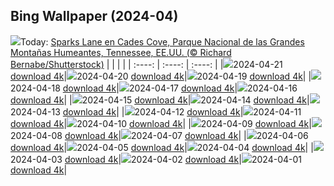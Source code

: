 ## Bing Wallpaper (2024-04)
![](https://www.bing.com/th?id=OHR.CadesCove_ES-ES1523935320_UHD.jpg&w=1000)Today: [Sparks Lane en Cades Cove, Parque Nacional de las Grandes Montañas Humeantes, Tennessee, EE.UU. (© Richard Bernabe/Shutterstock)](https://www.bing.com/th?id=OHR.CadesCove_ES-ES1523935320_UHD.jpg&rf=LaDigue_UHD.jpg&pid=hp&w=3840&h=2160&rs=1&c=4)
|      |      |      |
| :----: | :----: | :----: |
|![](https://www.bing.com/th?id=OHR.CadesCove_ES-ES1523935320_UHD.jpg&pid=hp&w=384&h=216&rs=1&c=4)2024-04-21 [download 4k](https://www.bing.com/th?id=OHR.CadesCove_ES-ES1523935320_UHD.jpg&rf=LaDigue_UHD.jpg&pid=hp&w=3840&h=2160&rs=1&c=4)|![](https://www.bing.com/th?id=OHR.YellowstoneGeyser_ES-ES1324165406_UHD.jpg&pid=hp&w=384&h=216&rs=1&c=4)2024-04-20 [download 4k](https://www.bing.com/th?id=OHR.YellowstoneGeyser_ES-ES1324165406_UHD.jpg&rf=LaDigue_UHD.jpg&pid=hp&w=3840&h=2160&rs=1&c=4)|![](https://www.bing.com/th?id=OHR.OrkneyStones_ES-ES1176985734_UHD.jpg&pid=hp&w=384&h=216&rs=1&c=4)2024-04-19 [download 4k](https://www.bing.com/th?id=OHR.OrkneyStones_ES-ES1176985734_UHD.jpg&rf=LaDigue_UHD.jpg&pid=hp&w=3840&h=2160&rs=1&c=4)|
|![](https://www.bing.com/th?id=OHR.AvilaSpain_ES-ES9451845380_UHD.jpg&pid=hp&w=384&h=216&rs=1&c=4)2024-04-18 [download 4k](https://www.bing.com/th?id=OHR.AvilaSpain_ES-ES9451845380_UHD.jpg&rf=LaDigue_UHD.jpg&pid=hp&w=3840&h=2160&rs=1&c=4)|![](https://www.bing.com/th?id=OHR.SpringCub_ES-ES9139534985_UHD.jpg&pid=hp&w=384&h=216&rs=1&c=4)2024-04-17 [download 4k](https://www.bing.com/th?id=OHR.SpringCub_ES-ES9139534985_UHD.jpg&rf=LaDigue_UHD.jpg&pid=hp&w=3840&h=2160&rs=1&c=4)|![](https://www.bing.com/th?id=OHR.UnionSquareNYC_ES-ES8980958593_UHD.jpg&pid=hp&w=384&h=216&rs=1&c=4)2024-04-16 [download 4k](https://www.bing.com/th?id=OHR.UnionSquareNYC_ES-ES8980958593_UHD.jpg&rf=LaDigue_UHD.jpg&pid=hp&w=3840&h=2160&rs=1&c=4)|
|![](https://www.bing.com/th?id=OHR.RedBallBelgium_ES-ES8883654006_UHD.jpg&pid=hp&w=384&h=216&rs=1&c=4)2024-04-15 [download 4k](https://www.bing.com/th?id=OHR.RedBallBelgium_ES-ES8883654006_UHD.jpg&rf=LaDigue_UHD.jpg&pid=hp&w=3840&h=2160&rs=1&c=4)|![](https://www.bing.com/th?id=OHR.FeriaDeSevilla_ES-ES8766768902_UHD.jpg&pid=hp&w=384&h=216&rs=1&c=4)2024-04-14 [download 4k](https://www.bing.com/th?id=OHR.FeriaDeSevilla_ES-ES8766768902_UHD.jpg&rf=LaDigue_UHD.jpg&pid=hp&w=3840&h=2160&rs=1&c=4)|![](https://www.bing.com/th?id=OHR.SpringApple_ES-ES7671231855_UHD.jpg&pid=hp&w=384&h=216&rs=1&c=4)2024-04-13 [download 4k](https://www.bing.com/th?id=OHR.SpringApple_ES-ES7671231855_UHD.jpg&rf=LaDigue_UHD.jpg&pid=hp&w=3840&h=2160&rs=1&c=4)|
|![](https://www.bing.com/th?id=OHR.SunsetArchesNP_ES-ES7566145703_UHD.jpg&pid=hp&w=384&h=216&rs=1&c=4)2024-04-12 [download 4k](https://www.bing.com/th?id=OHR.SunsetArchesNP_ES-ES7566145703_UHD.jpg&rf=LaDigue_UHD.jpg&pid=hp&w=3840&h=2160&rs=1&c=4)|![](https://www.bing.com/th?id=OHR.DragonWaterfall_ES-ES7444409826_UHD.jpg&pid=hp&w=384&h=216&rs=1&c=4)2024-04-11 [download 4k](https://www.bing.com/th?id=OHR.DragonWaterfall_ES-ES7444409826_UHD.jpg&rf=LaDigue_UHD.jpg&pid=hp&w=3840&h=2160&rs=1&c=4)|![](https://www.bing.com/th?id=OHR.OwlSiblings_ES-ES3032029640_UHD.jpg&pid=hp&w=384&h=216&rs=1&c=4)2024-04-10 [download 4k](https://www.bing.com/th?id=OHR.OwlSiblings_ES-ES3032029640_UHD.jpg&rf=LaDigue_UHD.jpg&pid=hp&w=3840&h=2160&rs=1&c=4)|
|![](https://www.bing.com/th?id=OHR.SkagitValleyTulips_ES-ES6696432400_UHD.jpg&pid=hp&w=384&h=216&rs=1&c=4)2024-04-09 [download 4k](https://www.bing.com/th?id=OHR.SkagitValleyTulips_ES-ES6696432400_UHD.jpg&rf=LaDigue_UHD.jpg&pid=hp&w=3840&h=2160&rs=1&c=4)|![](https://www.bing.com/th?id=OHR.HedgehogMeadow_ES-ES6542510858_UHD.jpg&pid=hp&w=384&h=216&rs=1&c=4)2024-04-08 [download 4k](https://www.bing.com/th?id=OHR.HedgehogMeadow_ES-ES6542510858_UHD.jpg&rf=LaDigue_UHD.jpg&pid=hp&w=3840&h=2160&rs=1&c=4)|![](https://www.bing.com/th?id=OHR.BeaverDenali_ES-ES5993015272_UHD.jpg&pid=hp&w=384&h=216&rs=1&c=4)2024-04-07 [download 4k](https://www.bing.com/th?id=OHR.BeaverDenali_ES-ES5993015272_UHD.jpg&rf=LaDigue_UHD.jpg&pid=hp&w=3840&h=2160&rs=1&c=4)|
|![](https://www.bing.com/th?id=OHR.NeogothicBarcelona_ES-ES5800770786_UHD.jpg&pid=hp&w=384&h=216&rs=1&c=4)2024-04-06 [download 4k](https://www.bing.com/th?id=OHR.NeogothicBarcelona_ES-ES5800770786_UHD.jpg&rf=LaDigue_UHD.jpg&pid=hp&w=3840&h=2160&rs=1&c=4)|![](https://www.bing.com/th?id=OHR.BahamasSpace_ES-ES5387689014_UHD.jpg&pid=hp&w=384&h=216&rs=1&c=4)2024-04-05 [download 4k](https://www.bing.com/th?id=OHR.BahamasSpace_ES-ES5387689014_UHD.jpg&rf=LaDigue_UHD.jpg&pid=hp&w=3840&h=2160&rs=1&c=4)|![](https://www.bing.com/th?id=OHR.AntelopeBotswana_ES-ES0796068308_UHD.jpg&pid=hp&w=384&h=216&rs=1&c=4)2024-04-04 [download 4k](https://www.bing.com/th?id=OHR.AntelopeBotswana_ES-ES0796068308_UHD.jpg&rf=LaDigue_UHD.jpg&pid=hp&w=3840&h=2160&rs=1&c=4)|
|![](https://www.bing.com/th?id=OHR.KyrgyzstanRainbow_ES-ES0679850164_UHD.jpg&pid=hp&w=384&h=216&rs=1&c=4)2024-04-03 [download 4k](https://www.bing.com/th?id=OHR.KyrgyzstanRainbow_ES-ES0679850164_UHD.jpg&rf=LaDigue_UHD.jpg&pid=hp&w=3840&h=2160&rs=1&c=4)|![](https://www.bing.com/th?id=OHR.JutlandSpring_ES-ES9886348843_UHD.jpg&pid=hp&w=384&h=216&rs=1&c=4)2024-04-02 [download 4k](https://www.bing.com/th?id=OHR.JutlandSpring_ES-ES9886348843_UHD.jpg&rf=LaDigue_UHD.jpg&pid=hp&w=3840&h=2160&rs=1&c=4)|![](https://www.bing.com/th?id=OHR.PalazzoFarnese_ES-ES9713992360_UHD.jpg&pid=hp&w=384&h=216&rs=1&c=4)2024-04-01 [download 4k](https://www.bing.com/th?id=OHR.PalazzoFarnese_ES-ES9713992360_UHD.jpg&rf=LaDigue_UHD.jpg&pid=hp&w=3840&h=2160&rs=1&c=4)|

